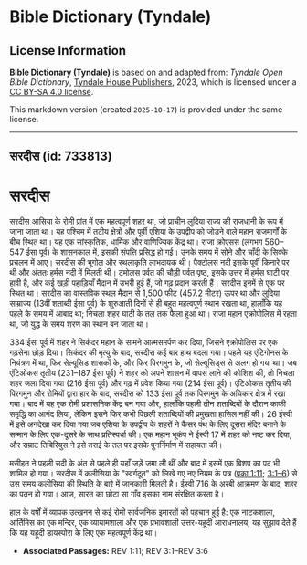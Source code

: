 # Bible Dictionary (Tyndale)

## License Information

**Bible Dictionary (Tyndale)** is based on and adapted from: _Tyndale Open Bible Dictionary_, [Tyndale House Publishers](https://tyndaleopenresources.com/), 2023, which is licensed under a [CC BY-SA 4.0 license](https://creativecommons.org/licenses/by-sa/4.0/legalcode.en).

This markdown version (created `2025-10-17`) is provided under the same license.



--------------------------------

## सरदीस (id: 733813)

सरदीस
=====

सरदीस आसिया के रोमी प्रांत में एक महत्वपूर्ण शहर था, जो प्राचीन लुदिया राज्य की राजधानी के रूप में जाना जाता था। यह पश्चिम में तटीय क्षेत्रों और पूर्वी एशिया के उपद्वीप को जोड़ने वाले महान राजमार्गों के बीच स्थित था। यह एक सांस्कृतिक, धार्मिक और वाणिज्यिक केंद्र था। राजा क्रोएसस (लगभग 560–547 ईसा पूर्व) के शासनकाल में, इसकी संपत्ति प्रसिद्ध हो गई। उनके समय में सोने और चाँदी के सिक्के प्रचलन में आए। सरदीस की भूगोल और स्थलाकृति लाभदायक थी। पैक्टोलस नदी इसके पूर्वी किनारे पर थी और अंततः हर्मस नदी में मिलती थी। टमोलस पर्वत की चौड़ी पर्वत पृष्ठ, इसके उत्तर में हर्मस घाटी पर हावी है, और कई खड़ी पहाड़ियाँ मैदान में उभरी हुई हैं, जो गढ़ प्रदान करती हैं। सरदीस इनमें से एक पर स्थित था। सरदीस का वास्तविक स्थल मैदान से 1,500 फीट (457\.2 मीटर) ऊपर था और लुदिया साम्राज्य (13वीं शताब्दी ईसा पूर्व) के शुरुआती दिनों से ही बहुत महत्वपूर्ण स्थान रखता था, हालाँकि यह पहले के समय में आबाद था; निचला शहर घाटी के तल तक फैला हुआ था। राजा महान एक्रोपोलिस में रहता था, जो युद्ध के समय शरण का स्थान बन जाता था।

334 ईसा पूर्व में शहर ने सिकंदर महान के सामने आत्मसमर्पण कर दिया, जिसने एक्रोपोलिस पर एक गढ़सेना छोड़ दिया। सिकंदर की मृत्यु के बाद, सरदीस कई बार हाथ बदला गया। पहले यह एंटिगोनस के नियंत्रण में था, फिर सेल्यूसिड शासकों के, और फिर पिरगमुन के, जो सेल्यूसिड्स से अलग हो गया था। जब एंटिओकस तृतीय (231–187 ईसा पूर्व) ने शहर को अपने शासन में वापस लाने की कोशिश की, तो निचला शहर जला दिया गया (216 ईसा पूर्व) और गढ़ में प्रवेश किया गया (214 ईसा पूर्व)। एंटिओकस तृतीय की पिरगमुन और रोमियों द्वारा हार के बाद, सरदीस को 133 ईसा पूर्व तक पिरगमुन के अधिकार क्षेत्र में रखा गया। बाद में यह एक रोमी प्रशासनिक केंद्र बन गया और, हालाँकि पहली तीन शताब्दियों के दौरान काफी समृद्धि का आनंद लिया, लेकिन इसने फिर कभी पिछली शताब्दियों की प्रमुखता हासिल नहीं की। 26 ईस्वी में इसे अनदेखा कर दिया गया जब एशिया के उपद्वीप के शहरों ने कैसर पंथ के लिए दूसरा मंदिर बनाने के सम्मान के लिए एक\-दूसरे के साथ प्रतिस्पर्धा की। एक महान भूकंप ने ईस्वी 17 में शहर को नष्ट कर दिया, और सम्राट तिबिरियुस ने इसे तराई के तल पर इसके पुनर्निर्माण में सहायता की।

मसीहत ने पहली सदी के अंत से पहले ही यहाँ जड़ें जमा ली थीं और बाद में इसमें एक बिशप का पद भी शामिल हो गया। सरदीस में कलीसिया के "स्वर्गदूत" को लिखे गए नए नियम के पत्र ([प्रका 1:11](https://ref.ly/Rev1:11); [3:1–6](https://ref.ly/Rev3:1-Rev3:6)) से उस समय कलीसिया की स्थिति के बारे में जानकारी मिलती है। ईस्वी 716 के अरबी आक्रमण के बाद, शहर का पतन हो गया। आज, सारत का छोटा सा गाँव इसका नाम संरक्षित करता है।

हाल के वर्षों में व्यापक उत्खनन से कई रोमी सार्वजनिक इमारतों की पहचान हुई है: एक नाटकशाला, आर्तिमिस का एक मन्दिर, एक व्यायामशाला और एक प्रभावशाली उत्तर\-यहूदी आराधनालय, यह सुझाव देते हैं कि यह यहूदी डायस्पोरा के लिए एक महत्वपूर्ण केंद्र था।

* **Associated Passages:** REV 1:11; REV 3:1–REV 3:6

